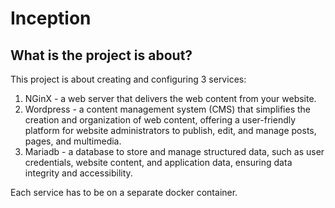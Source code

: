 # Inception
## What is the project is about?
This project is about creating and configuring 3 services: 
1. NGinX - a web server that delivers the web content from your website.
2. Wordpress - a content management system (CMS) that simplifies the creation and organization of web content, offering a user-friendly platform for website administrators to publish, edit, and manage posts, pages, and multimedia.
3. Mariadb - a database to store and manage structured data, such as user credentials, website content, and application data, ensuring data integrity and accessibility.

Each service has to be on a separate docker container. 
